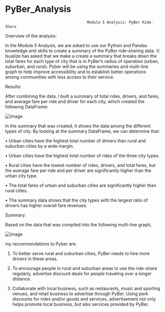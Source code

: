 # PyBer_Analysis
                                         Module 5 Analysis: PyBer Ride-Share

Overview of the analysis:

In the Module 5 Analysis, we are asked to use our Python and Pandas knowledge and skills to create a summary of the PyBer ride-sharing data. V. Isualize has asked that we make a create a summary that breaks down the total fares for each type of city that is in PyBer’s radius of operation (urban, suburban, and rural). Pyber will be using the summaries and multi-line graph to help improve accessibility and to establish better operations among communities with less access to their service. 

Results:

After combining the data, I built a summary of total rides, drivers, and fares, and average fare per ride and driver for each city, which created the following DataFrame:

![image](https://user-images.githubusercontent.com/87077325/137646671-cf1f1315-c382-4f16-915e-1872140b595f.png)

In the summary that was created, it shows the data among the different types of city. By looking at the summary DataFrame, we can determine that: 

•	Urban cities have the highest total number of drivers than rural and suburban cities by a wide margin.

•	Urban cities have the highest total number of rides of the three city types.

•	Rural cities have the lowest number of rides, drivers, and total fares, but the average fare per ride and per driver are significantly higher than the urban     city type.

•	The total fares of urban and suburban cities are significantly higher than rural cities.

•	The summary data shows that the city types with the largest ratio of drivers has higher overall fare revenues.

Summary:

Based on the data that was compiled into the following multi-line graph, 

![image](https://user-images.githubusercontent.com/87077325/137646699-4ebe4af9-f05d-474d-b872-1414a7261c28.png)
 
my recommendations to Pyber are:
1.	To better serve rural and suburban cities, PyBer needs to hire more drivers in these areas. 

2.	To encourage people in rural and suburban areas to use the ride-share regularly, advertise discount deals for people traveling over a longer distance.

3.	Collaborate with local business, such as restaurants, music and sporting venues, and retail business to advertise through PyBer. Using perk discounts for rides and/or goods and services, advertisement not only helps promote local business, but also services provided by PyBer.

